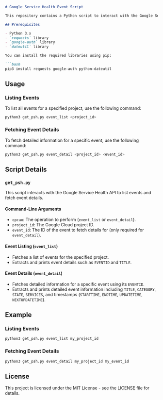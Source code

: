 ```markdown
# Google Service Health Event Script

This repository contains a Python script to interact with the Google Service Health API. The script can list all events for a specified project and provide detailed information for a specific event.

## Prerequisites

- Python 3.x
- `requests` library
- `google-auth` library
- `dateutil` library

You can install the required libraries using pip:

```bash
pip3 install requests google-auth python-dateutil
```

## Usage

### Listing Events

To list all events for a specified project, use the following command:

```bash
python3 get_psh.py event_list <project_id>
```

### Fetching Event Details

To fetch detailed information for a specific event, use the following command:

```bash
python3 get_psh.py event_detail <project_id> <event_id>
```

## Script Details

### `get_psh.py`

This script interacts with the Google Service Health API to list events and fetch event details.

#### Command-Line Arguments

- `opcao`: The operation to perform (`event_list` or `event_detail`).
- `project_id`: The Google Cloud project ID.
- `event_id`: The ID of the event to fetch details for (only required for `event_detail`).

#### Event Listing (`event_list`)

- Fetches a list of events for the specified project.
- Extracts and prints event details such as `EVENTID` and `TITLE`.

#### Event Details (`event_detail`)

- Fetches detailed information for a specific event using its `EVENTID`.
- Extracts and prints detailed event information including `TITLE`, `CATEGORY`, `STATE`, `SERVICES`, and timestamps (`STARTTIME`, `ENDTIME`, `UPDATETIME`, `NEXTUPDATETIME`).

## Example

### Listing Events

```bash
python3 get_psh.py event_list my_project_id
```

### Fetching Event Details

```bash
python3 get_psh.py event_detail my_project_id my_event_id
```

## License

This project is licensed under the MIT License - see the LICENSE file for details.

